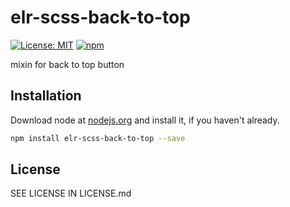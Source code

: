 # elr-scss-back-to-top

[![License: MIT](https://img.shields.io/badge/License-MIT-yellow.svg)](https://opensource.org/licenses/MIT)
[![npm](https://img.shields.io/npm/dm/elr-scss-back-to-top.svg?style=flat)]()

mixin for back to top button

## Installation

Download node at [nodejs.org](http://nodejs.org) and install it, if you haven't already.

```sh
npm install elr-scss-back-to-top --save
```

## License

SEE LICENSE IN LICENSE.md
